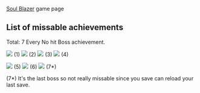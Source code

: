 [Soul Blazer](http://retroachievements.org/game/1168) game page

## List of missable achievements

Total: 7
Every No hit Boss achievement.

[![](https://s3-eu-west-1.amazonaws.com/i.retroachievements.org/Badge/05494.png)](http://retroachievements.org/Achievement/4868) (1)
[![](https://s3-eu-west-1.amazonaws.com/i.retroachievements.org/Badge/32105.png)](http://retroachievements.org/Achievement/31331) (2)
[![](https://s3-eu-west-1.amazonaws.com/i.retroachievements.org/Badge/32207.png)](http://retroachievements.org/Achievement/31449) (3)
[![](https://s3-eu-west-1.amazonaws.com/i.retroachievements.org/Badge/32227.png)](http://retroachievements.org/Achievement/31468) (4)

[![](https://s3-eu-west-1.amazonaws.com/i.retroachievements.org/Badge/32274.png)](http://retroachievements.org/Achievement/31487) (5)
[![](https://s3-eu-west-1.amazonaws.com/i.retroachievements.org/Badge/32313.png)](http://retroachievements.org/Achievement/31552) (6)
[![](https://s3-eu-west-1.amazonaws.com/i.retroachievements.org/Badge/32320.png)](http://retroachievements.org/Achievement/31559) (7*)

(7*) It's the last boss so not really missable since you save can reload your last save.